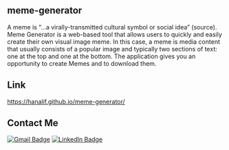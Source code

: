 ## meme-generator
A meme is “…a virally-transmitted cultural symbol or social idea” (source). Meme Generator is a web-based tool that allows users to quickly and easily create their own visual image meme. In this case, a meme is media content  that usually consists of a popular image and typically two sections of text: one at the top and one at the bottom.
The application gives you an opportunity to create Memes and to download them.

## Link
https://hanalif.github.io/meme-generator/

## Contact Me
[![Gmail Badge](https://img.shields.io/badge/-hanalif619-c14438?style=social&logo=Gmail&logoColor=red&link=mailto:hanalif619@gmail.com)](mailto:hanalif619@gmail.com)
[![LinkedIn Badge](https://img.shields.io/badge/-LinkedIn-blue?style=social&logo=Linkedin&logoColor=blue&link=https://www.linkedin.com/in/hana-lipschutz/)](https://www.linkedin.com/in/hana-lipschutz/)
